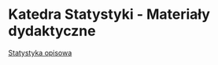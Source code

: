 # Katedra Statystyki - Materiały dydaktyczne

[Statystyka opisowa](https://departmentofstatisticspue.github.io/statystyka-opisowa/)
